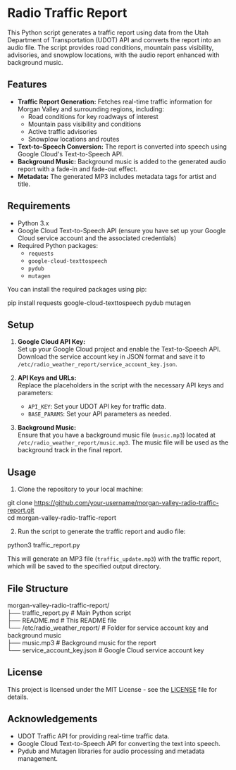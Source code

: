 # Radio Traffic Report

This Python script generates a traffic report using data from the Utah Department of Transportation (UDOT) API and converts the report into an audio file. The script provides road conditions, mountain pass visibility, advisories, and snowplow locations, with the audio report enhanced with background music.

## Features

- **Traffic Report Generation:** Fetches real-time traffic information for Morgan Valley and surrounding regions, including:
  - Road conditions for key roadways of interest
  - Mountain pass visibility and conditions
  - Active traffic advisories
  - Snowplow locations and routes
- **Text-to-Speech Conversion:** The report is converted into speech using Google Cloud's Text-to-Speech API.
- **Background Music:** Background music is added to the generated audio report with a fade-in and fade-out effect.
- **Metadata:** The generated MP3 includes metadata tags for artist and title.

## Requirements

- Python 3.x
- Google Cloud Text-to-Speech API (ensure you have set up your Google Cloud service account and the associated credentials)
- Required Python packages:
  - `requests`
  - `google-cloud-texttospeech`
  - `pydub`
  - `mutagen`

You can install the required packages using pip:

pip install requests google-cloud-texttospeech pydub mutagen

## Setup

1. **Google Cloud API Key:**  
   Set up your Google Cloud project and enable the Text-to-Speech API. Download the service account key in JSON format and save it to `/etc/radio_weather_report/service_account_key.json`. 

2. **API Keys and URLs:**  
   Replace the placeholders in the script with the necessary API keys and parameters:
   - `API_KEY`: Set your UDOT API key for traffic data.
   - `BASE_PARAMS`: Set your API parameters as needed.

3. **Background Music:**  
   Ensure that you have a background music file (`music.mp3`) located at `/etc/radio_weather_report/music.mp3`. The music file will be used as the background track in the final report.

## Usage

1. Clone the repository to your local machine:

git clone https://github.com/your-username/morgan-valley-radio-traffic-report.git  
cd morgan-valley-radio-traffic-report

2. Run the script to generate the traffic report and audio file:

python3 traffic_report.py

This will generate an MP3 file (`traffic_update.mp3`) with the traffic report, which will be saved to the specified output directory.

## File Structure

morgan-valley-radio-traffic-report/  
├── traffic_report.py         # Main Python script  
├── README.md                 # This README file  
└── /etc/radio_weather_report/  # Folder for service account key and background music  
    ├── music.mp3             # Background music for the report  
    └── service_account_key.json  # Google Cloud service account key  

## License

This project is licensed under the MIT License - see the [LICENSE](LICENSE) file for details.

## Acknowledgements

- UDOT Traffic API for providing real-time traffic data.
- Google Cloud Text-to-Speech API for converting the text into speech.
- Pydub and Mutagen libraries for audio processing and metadata management.
